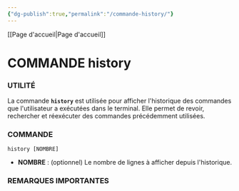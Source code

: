 ```yaml
---
{"dg-publish":true,"permalink":"/commande-history/"}
---
```



[[Page d'accueil\|Page d'accueil]]
# COMMANDE history
### **UTILITÉ**
La commande **`history`** est utilisée pour afficher l'historique des commandes que l'utilisateur a exécutées dans le terminal. Elle permet de revoir, rechercher et réexécuter des commandes précédemment utilisées.

### **COMMANDE**
```
history [NOMBRE]
```
- **NOMBRE** : (optionnel) Le nombre de lignes à afficher depuis l'historique.

### **REMARQUES IMPORTANTES**

